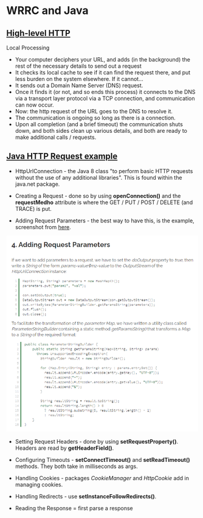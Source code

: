 # WRRC and Java

## [High-level HTTP](https://dev.to/dangolant/things-i-brushed-up-on-this-week-the-http-request-lifecycle-)

Local Processing

- Your computer deciphers your URL, and adds (in the background) the rest of the necessary details to send out a request
- It checks its local cache to see if it can find the request there, and put less burden on the system elsewhere. If it cannot...
- It sends out a Domain Name Server (DNS) request.
- Once it finds it (or not, and so ends this process) it connects to the DNS via a transport layer protocol via a TCP connection, and communication can now occur.
- Now: the http request of the URL goes to the DNS to resolve it.
- The communication is ongoing so long as there is a connection.
- Upon all completion (and a brief timeout) the communication shuts down, and both sides clean up various details, and both are ready to make additional calls / requests.

## [Java HTTP Request example](https://www.baeldung.com/java-http-request)

- HttpUrlConnection - the Java 8 class "to perform basic HTTP requests without the use of any additional libraries". This is found within the java.net package.

- Creating a Request - done so by using __openConnection()__ and the __requestMedho__ attribute is where the GET / PUT / POST / DELETE (and TRACE) is put.

- Adding Request Parameters - the best way to have this, is the example, screenshot from [here](https://www.baeldung.com/java-http-request).

![How to add request parameters](https://github.com/PVOBrien/reading-notes/blob/master/addRequestParams.png)

- Setting Request Headers - done by using __setRequestProperty()__. Headers are read by __getHeaderField()__.

- Configuring Timeouts - __setConnectTimeout()__ and __setReadTimeout()__ methods. They both take in milliseconds as args.

- Handling Cookies - packages _CookieManager_ and _HttpCookie_ add in managing cookies.

- Handling Redirects - use __setInstanceFollowRedirects()__.

- Reading the Response = first parse a response 
